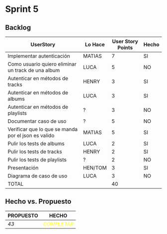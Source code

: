 # Sprint 5

## Backlog
 |UserStory                                          |Lo Hace|User Story Points|Hecho|
 |---------------------------------------------------|-------|-----------------|-----|
 |Implementar autenticación                          |MATIAS |7                |SI   |
 |Como usuario quiero eliminar un track de una album |LUCA   |5                |NO   |
 |Autenticar en métodos de tracks                    |HENRY  |3                |SI   |
 |Autenticar en métodos de albums                    |LUCA   |3                |SI   |
 |Autenticar en métodos de playlists                 |?      |3                |NO   |
 |Documentar caso de uso                             |?      |5                |NO   |
 |Verificar que lo que se manda por el json es valido|MATIAS |5                |SI   |
 |Pulir los tests de albums                          |LUCA   |2                |SI   |
 |Pulir los tests de tracks                          |HENRY  |2                |SI   |
 |Pulir los tests de playlists                       |?      |2                |NO   |
 |Presentación                                       |HEN/TOM|3                |SI   |
 |Diagrama de caso de uso                            |LUCA   |3                |NO   |
 |TOTAL                                              |       |40               |     |


## Hecho vs. Propuesto

|PROPUESTO|HECHO|
|---|---|
|*43*|<span style="color:yellow">*COMPLETAR*</span>
